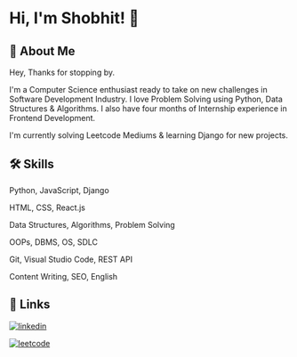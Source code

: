 
# Hi, I'm Shobhit! 👋

## 🚀 About Me
Hey, Thanks for stopping by.

I'm a Computer Science enthusiast ready to take on new challenges in Software Development Industry. I love Problem Solving using Python, Data Structures & Algorithms. I also have four months of Internship experience in Frontend Development.

I'm currently solving Leetcode Mediums & learning Django for new projects.

## 🛠 Skills
Python, JavaScript, Django

HTML, CSS, React.js

Data Structures, Algorithms, Problem Solving

OOPs, DBMS, OS, SDLC

Git, Visual Studio Code, REST API

Content Writing, SEO, English


## 🔗 Links
[![linkedin](https://img.shields.io/badge/linkedin-0A66C2?style=for-the-badge&logo=linkedin&logoColor=white)](https://www.linkedin.com/in/mrshobhit/)

[![leetcode](https://img.shields.io/badge/dynamic/json?style=for-the-badge&labelColor=black&color=%23ffa116&label=Ranking&query=ranking&url=https%3A%2F%2Fleetcode-badge.vercel.app%2Fapi%2Fusers%2FMrShobhit&logo=leetcode&logoColor=yellow)](https://leetcode.com/MrShobhit/)
